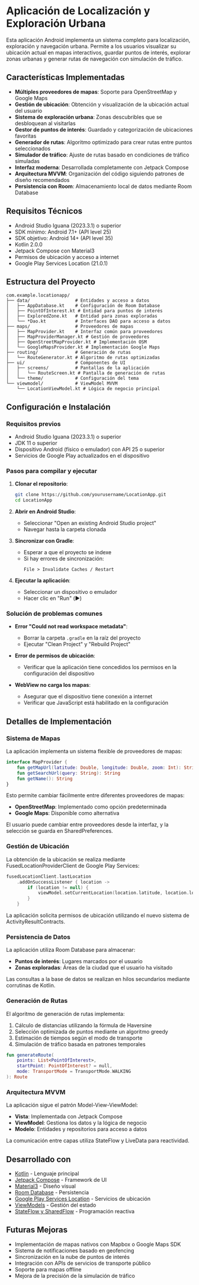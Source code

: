 # Aplicación de Localización y Exploración Urbana

Esta aplicación Android implementa un sistema completo para localización, exploración y navegación urbana. Permite a los usuarios visualizar su ubicación actual en mapas interactivos, guardar puntos de interés, explorar zonas urbanas y generar rutas de navegación con simulación de tráfico.

## Características Implementadas

- **Múltiples proveedores de mapas**: Soporte para OpenStreetMap y Google Maps
- **Gestión de ubicación**: Obtención y visualización de la ubicación actual del usuario
- **Sistema de exploración urbana**: Zonas descubribles que se desbloquean al visitarlas
- **Gestor de puntos de interés**: Guardado y categorización de ubicaciones favoritas
- **Generador de rutas**: Algoritmo optimizado para crear rutas entre puntos seleccionados
- **Simulador de tráfico**: Ajuste de rutas basado en condiciones de tráfico simuladas
- **Interfaz moderna**: Desarrollada completamente con Jetpack Compose
- **Arquitectura MVVM**: Organización del código siguiendo patrones de diseño recomendados
- **Persistencia con Room**: Almacenamiento local de datos mediante Room Database

## Requisitos Técnicos

- Android Studio Iguana (2023.3.1) o superior
- SDK mínimo: Android 7.1+ (API level 25)
- SDK objetivo: Android 14+ (API level 35)
- Kotlin 2.0.0
- Jetpack Compose con Material3
- Permisos de ubicación y acceso a internet
- Google Play Services Location (21.0.1)

## Estructura del Proyecto

```
com.example.locationapp/
├── data/                 # Entidades y acceso a datos
│   ├── AppDatabase.kt    # Configuración de Room Database
│   ├── PointOfInterest.kt # Entidad para puntos de interés
│   ├── ExploredZone.kt   # Entidad para zonas exploradas
│   └── *Dao.kt           # Interfaces DAO para acceso a datos
├── maps/                 # Proveedores de mapas
│   ├── MapProvider.kt    # Interfaz común para proveedores
│   ├── MapProviderManager.kt # Gestión de proveedores
│   ├── OpenStreetMapProvider.kt # Implementación OSM
│   └── GoogleMapsProvider.kt # Implementación Google Maps
├── routing/              # Generación de rutas
│   └── RouteGenerator.kt # Algoritmo de rutas optimizadas
├── ui/                   # Componentes de UI
│   ├── screens/          # Pantallas de la aplicación
│   │   └── RouteScreen.kt # Pantalla de generación de rutas
│   └── theme/            # Configuración del tema
└── viewmodel/            # ViewModel MVVM
    └── LocationViewModel.kt # Lógica de negocio principal
```

## Configuración e Instalación

### Requisitos previos

- Android Studio Iguana (2023.3.1) o superior
- JDK 11 o superior
- Dispositivo Android (físico o emulador) con API 25 o superior
- Servicios de Google Play actualizados en el dispositivo

### Pasos para compilar y ejecutar

1. **Clonar el repositorio**:
   ```bash
   git clone https://github.com/yourusername/LocationApp.git
   cd LocationApp
   ```

2. **Abrir en Android Studio**:
   - Seleccionar "Open an existing Android Studio project"
   - Navegar hasta la carpeta clonada

3. **Sincronizar con Gradle**:
   - Esperar a que el proyecto se indexe
   - Si hay errores de sincronización:
     ```
     File > Invalidate Caches / Restart
     ```

4. **Ejecutar la aplicación**:
   - Seleccionar un dispositivo o emulador
   - Hacer clic en "Run" (▶️)

### Solución de problemas comunes

- **Error "Could not read workspace metadata"**: 
  - Borrar la carpeta `.gradle` en la raíz del proyecto
  - Ejecutar "Clean Project" y "Rebuild Project"

- **Error de permisos de ubicación**:
  - Verificar que la aplicación tiene concedidos los permisos en la configuración del dispositivo

- **WebView no carga los mapas**:
  - Asegurar que el dispositivo tiene conexión a internet
  - Verificar que JavaScript está habilitado en la configuración

## Detalles de Implementación

### Sistema de Mapas

La aplicación implementa un sistema flexible de proveedores de mapas:

```kotlin
interface MapProvider {
    fun getMapUrl(latitude: Double, longitude: Double, zoom: Int): String
    fun getSearchUrl(query: String): String
    fun getName(): String
}
```

Esto permite cambiar fácilmente entre diferentes proveedores de mapas:

- **OpenStreetMap**: Implementado como opción predeterminada
- **Google Maps**: Disponible como alternativa

El usuario puede cambiar entre proveedores desde la interfaz, y la selección se guarda en SharedPreferences.

### Gestión de Ubicación

La obtención de la ubicación se realiza mediante FusedLocationProviderClient de Google Play Services:

```kotlin
fusedLocationClient.lastLocation
    .addOnSuccessListener { location ->
        if (location != null) {
            viewModel.setCurrentLocation(location.latitude, location.longitude)
        }
    }
```

La aplicación solicita permisos de ubicación utilizando el nuevo sistema de ActivityResultContracts.

### Persistencia de Datos

La aplicación utiliza Room Database para almacenar:

- **Puntos de interés**: Lugares marcados por el usuario
- **Zonas exploradas**: Áreas de la ciudad que el usuario ha visitado

Las consultas a la base de datos se realizan en hilos secundarios mediante corrutinas de Kotlin.

### Generación de Rutas

El algoritmo de generación de rutas implementa:

1. Cálculo de distancias utilizando la fórmula de Haversine
2. Selección optimizada de puntos mediante un algoritmo greedy
3. Estimación de tiempos según el modo de transporte
4. Simulación de tráfico basada en patrones temporales

```kotlin
fun generateRoute(
    points: List<PointOfInterest>,
    startPoint: PointOfInterest? = null,
    mode: TransportMode = TransportMode.WALKING
): Route
```

### Arquitectura MVVM

La aplicación sigue el patrón Model-View-ViewModel:

- **Vista**: Implementada con Jetpack Compose
- **ViewModel**: Gestiona los datos y la lógica de negocio
- **Modelo**: Entidades y repositorios para acceso a datos

La comunicación entre capas utiliza StateFlow y LiveData para reactividad.

## Desarrollado con

- [Kotlin](https://kotlinlang.org/) - Lenguaje principal
- [Jetpack Compose](https://developer.android.com/jetpack/compose) - Framework de UI
- [Material3](https://m3.material.io/) - Diseño visual
- [Room Database](https://developer.android.com/training/data-storage/room) - Persistencia
- [Google Play Services Location](https://developers.google.com/android/guides/setup) - Servicios de ubicación
- [ViewModels](https://developer.android.com/topic/libraries/architecture/viewmodel) - Gestión del estado
- [StateFlow y SharedFlow](https://developer.android.com/kotlin/flow) - Programación reactiva

## Futuras Mejoras

- Implementación de mapas nativos con Mapbox o Google Maps SDK
- Sistema de notificaciones basado en geofencing
- Sincronización en la nube de puntos de interés
- Integración con APIs de servicios de transporte público
- Soporte para mapas offline
- Mejora de la precisión de la simulación de tráfico

